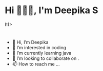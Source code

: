 <!---
deepikaaselvam/deepikaaselvam is a ✨ special ✨ repository because its `README.md` (this file) appears on your GitHub profile.
You can click the Preview link to take a look at your changes.
--->
<h1 align="left">Hi 🙋🏼‍♀️, I'm Deepika S</h1>h1>
<h1 align="left"></h1>



- 👋 Hi, I’m Deepika 
- 👀 I’m interested in coding
- 🌱 I’m currently learning java
- 💞️ I’m looking to collaborate on .
- 📫 How to reach me ...


